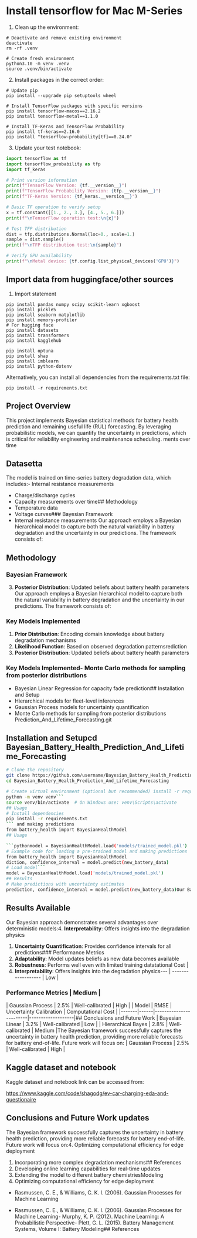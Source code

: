 # Install tensorflow for Mac M-Series

1. Clean up the environment:

```shell
# Deactivate and remove existing environment
deactivate
rm -rf .venv

# Create fresh environment
python3.10 -m venv .venv
source .venv/bin/activate
```

2. Install packages in the correct order:

```shell
# Update pip
pip install --upgrade pip setuptools wheel

# Install TensorFlow packages with specific versions
pip install tensorflow-macos==2.16.2
pip install tensorflow-metal==1.1.0

# Install TF-Keras and TensorFlow Probability
pip install tf-keras==2.16.0
pip install "tensorflow-probability[tf]==0.24.0"
```

3. Update your test notebook:

```python
import tensorflow as tf
import tensorflow_probability as tfp
import tf_keras

# Print version information
print(f"TensorFlow Version: {tf.__version__}")
print(f"TensorFlow Probability Version: {tfp.__version__}")
print(f"TF-Keras Version: {tf_keras.__version__}")

# Basic TF operation to verify setup
x = tf.constant([[1., 2., 3.], [4., 5., 6.]])
print(f"\nTensorFlow operation test:\n{x}")

# Test TFP distribution
dist = tfp.distributions.Normal(loc=0., scale=1.)
sample = dist.sample()
print(f"\nTFP distribution test:\n{sample}")

# Verify GPU availability
print(f"\nMetal device: {tf.config.list_physical_devices('GPU')}")
```

## Import data from huggingface/other sources

1. Import statement

```shell
pip install pandas numpy scipy scikit-learn xgboost
pip install pickle5
pip install seaborn matplotlib
pip install memory-profiler
# For hugging face
pip install datasets
pip install transformers
pip install kagglehub

pip install optuna
pip install shap
pip install imblearn
pip install python-dotenv
```

Alternatively, you can install all dependencies from the requirements.txt file:

```shell
pip install -r requirements.txt
```

## Project Overview

This project implements Bayesian statistical methods for battery health prediction and remaining useful life (RUL) forecasting. By leveraging probabilistic models, we can quantify the uncertainty in predictions, which is critical for reliability engineering and maintenance scheduling.
ments over time

## Datasetta

The model is trained on time-series battery degradation data, which includes:- Internal resistance measurements

- Charge/discharge cycles
- Capacity measurements over time## Methodology
- Temperature data
- Voltage curves### Bayesian Framework
- Internal resistance measurements
  Our approach employs a Bayesian hierarchical model to capture both the natural variability in battery degradation and the uncertainty in our predictions. The framework consists of:

## Methodology

### Bayesian Framework

3. **Posterior Distribution**: Updated beliefs about battery health parameters
   Our approach employs a Bayesian hierarchical model to capture both the natural variability in battery degradation and the uncertainty in our predictions. The framework consists of:

### Key Models Implemented

1. **Prior Distribution**: Encoding domain knowledge about battery degradation mechanisms
2. **Likelihood Function**: Based on observed degradation patternsrediction
3. **Posterior Distribution**: Updated beliefs about battery health parameters

### Key Models Implemented- Monte Carlo methods for sampling from posterior distributions

- Bayesian Linear Regression for capacity fade prediction## Installation and Setup
- Hierarchical models for fleet-level inferences
- Gaussian Process models for uncertainty quantification
- Monte Carlo methods for sampling from posterior distributions
  Prediction_And_Lifetime_Forecasting.git

## Installation and Setupcd Bayesian_Battery_Health_Prediction_And_Lifetime_Forecasting

````bash evironment (optional but recommended)
# Clone the repository
git clone https://github.com/username/Bayesian_Battery_Health_Prediction_And_Lifetime_Forecasting.gitsource venv/bin/activate  # On Windows use: venv\Scripts\activate
cd Bayesian_Battery_Health_Prediction_And_Lifetime_Forecasting

# Create virtual environment (optional but recommended) install -r requirements.txt
python -m venv venv```
source venv/bin/activate  # On Windows use: venv\Scripts\activate
## Usage
# Install dependencies
pip install -r requirements.txt
``` and making predictions
from battery_health import BayesianHealthModel
## Usage

```pythonmodel = BayesianHealthModel.load('models/trained_model.pkl')
# Example code for loading a pre-trained model and making predictions
from battery_health import BayesianHealthModel
diction, confidence_interval = model.predict(new_battery_data)
# Load model```
model = BayesianHealthModel.load('models/trained_model.pkl')
## Results
# Make predictions with uncertainty estimates
prediction, confidence_interval = model.predict(new_battery_data)Our Bayesian approach demonstrates several advantages over deterministic models:
````

## Results Available

Our Bayesian approach demonstrates several advantages over deterministic models:4. **Interpretability**: Offers insights into the degradation physics

1. **Uncertainty Quantification**: Provides confidence intervals for all predictions### Performance Metrics
2. **Adaptability**: Model updates beliefs as new data becomes available
3. **Robustness**: Performs well even with limited training datatational Cost |
4. **Interpretability**: Offers insights into the degradation physics--- | ------------------ |
   Low |

### Performance Metrics | Medium |

| Gaussian Process | 2.5% | Well-calibrated | High |
| Model | RMSE | Uncertainty Calibration | Computational Cost |
|-------|------|------------------------|-------------------|## Conclusions and Future Work
| Bayesian Linear | 3.2% | Well-calibrated | Low |
| Hierarchical Bayes | 2.8% | Well-calibrated | Medium |The Bayesian framework successfully captures the uncertainty in battery health prediction, providing more reliable forecasts for battery end-of-life. Future work will focus on:
| Gaussian Process | 2.5% | Well-calibrated | High |

## Kaggle dataset and notebook

Kaggle dataset and notebook link can be accessed from:

https://www.kaggle.com/code/shagodg/ev-car-charging-eda-and-questionaire

## Conclusions and Future Work updates

The Bayesian framework successfully captures the uncertainty in battery health prediction, providing more reliable forecasts for battery end-of-life. Future work will focus on:4. Optimizing computational efficiency for edge deployment

1. Incorporating more complex degradation mechanisms## References
2. Developing online learning capabilities for real-time updates
3. Extending the model to different battery chemistriesModeling
4. Optimizing computational efficiency for edge deployment

- Rasmussen, C. E., & Williams, C. K. I. (2006). Gaussian Processes for Machine Learning

- Rasmussen, C. E., & Williams, C. K. I. (2006). Gaussian Processes for Machine Learning- Murphy, K. P. (2012). Machine Learning: A Probabilistic Perspective- Plett, G. L. (2015). Battery Management Systems, Volume I: Battery Modeling## References
